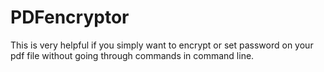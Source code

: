# PDFencryptor
This is very helpful if you simply want to encrypt or set password on your pdf file without going through commands in command line.
